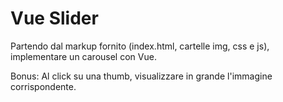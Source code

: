 # Vue Slider

Partendo dal markup fornito (index.html, cartelle img, css e js), implementare un carousel con Vue.


Bonus:
Al click su una thumb, visualizzare in grande l'immagine corrispondente.
